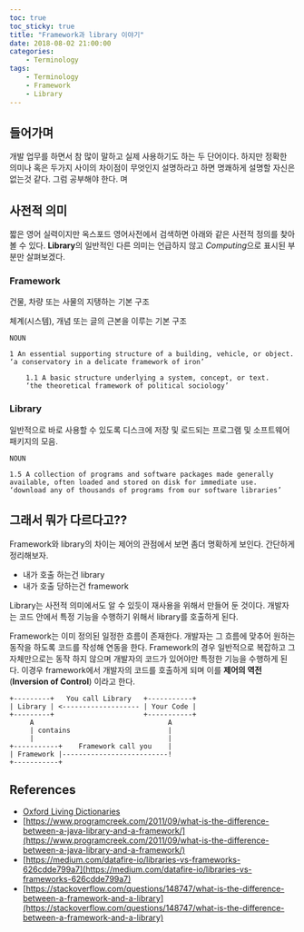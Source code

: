 ```yaml
---
toc: true
toc_sticky: true
title: "Framework과 library 이야기"
date: 2018-08-02 21:00:00
categories: 
    - Terminology 
tags: 
    - Terminology
    - Framework
    - Library
---
```


## 들어가며

개발 업무를 하면서 참 많이 말하고 실제 사용하기도 하는 두 단어이다. 하지만 정확한 의미나 혹은 두가지 사이의 차이점이 무엇인지 설명하라고 하면 명쾌하게 설명할 자신은 없는것 같다. 그럼 공부해야 한다.
며
## 사전적 의미

짧은 영어 실력이지만 옥스포드 영어사전에서 검색하면 아래와 같은 사전적 정의를 찾아 볼 수 있다. **Library**의 일반적인 다른 의미는 언급하지 않고 *Computing*으로 표시된 부분만 살펴보겠다.

### Framework

건물, 차량 또는 사물의 지탱하는 기본 구조

체계(시스템), 개념 또는 글의 근본을 이루는 기본 구조

```
NOUN

1 An essential supporting structure of a building, vehicle, or object.
‘a conservatory in a delicate framework of iron’
    
    1.1 A basic structure underlying a system, concept, or text.
    ‘the theoretical framework of political sociology’

```

### Library

일반적으로 바로 사용할 수 있도록 디스크에 저장 및 로드되는 프로그램 및 소프트웨어 패키지의 모음.

```
NOUN

1.5 A collection of programs and software packages made generally available, often loaded and stored on disk for immediate use.
‘download any of thousands of programs from our software libraries’

```

## 그래서 뭐가 다르다고??

Framework와 library의 차이는 제어의 관점에서 보면 좀더 명확하게 보인다. 간단하게 정리해보자.

- 내가 호출 하는건 library
- 내가 호출 당하는건 framework

Library는 사전적 의미에서도 알 수 있듯이 재사용을 위해서 만들어 둔 것이다. 개발자는 코드 안에서 특정 기능을 수행하기 위해서 library를 호출하게 된다.

Framework는 이미 정의된 일정한 흐름이 존재한다. 개발자는 그 흐름에 맞추어 원하는 동작을 하도록 코드를 작성해 연동을 한다. Framework의 경우 일반적으로 복잡하고 그 자체만으로는 동작 하지 않으며 개발자의 코드가 있어야만 특정한 기능을 수행하게 된다. 이경우 framework에서 개발자의 코드를 호출하게 되며 이를 **제어의 역전**(**Inversion of Control**) 이라고 한다.

```
+---------+   You call Library   +-----------+
| Library | <------------------- | Your Code |
+---------+                      +-----------+
     A                                 A
     | contains                        |
     |                                 |
+-----------+    Framework call you    |
| Framework |--------------------------!
+-----------+

```

## References

- [Oxford Living Dictionaries](https://en.oxforddictionaries.com)
- [https://www.programcreek.com/2011/09/what-is-the-difference-between-a-java-library-and-a-framework/](https://www.programcreek.com/2011/09/what-is-the-difference-between-a-java-library-and-a-framework/)
- [https://medium.com/datafire-io/libraries-vs-frameworks-626cdde799a7](https://medium.com/datafire-io/libraries-vs-frameworks-626cdde799a7)
- [https://stackoverflow.com/questions/148747/what-is-the-difference-between-a-framework-and-a-library](https://stackoverflow.com/questions/148747/what-is-the-difference-between-a-framework-and-a-library)